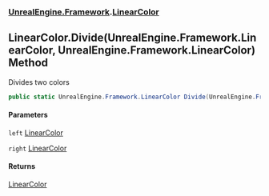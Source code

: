 ### [UnrealEngine.Framework](./UnrealEngine-Framework.md 'UnrealEngine.Framework').[LinearColor](./UnrealEngine-Framework-LinearColor.md 'UnrealEngine.Framework.LinearColor')
## LinearColor.Divide(UnrealEngine.Framework.LinearColor, UnrealEngine.Framework.LinearColor) Method
Divides two colors  
```csharp
public static UnrealEngine.Framework.LinearColor Divide(UnrealEngine.Framework.LinearColor left, UnrealEngine.Framework.LinearColor right);
```
#### Parameters
<a name='UnrealEngine-Framework-LinearColor-Divide(UnrealEngine-Framework-LinearColor_UnrealEngine-Framework-LinearColor)-left'></a>
`left` [LinearColor](./UnrealEngine-Framework-LinearColor.md 'UnrealEngine.Framework.LinearColor')  
  
<a name='UnrealEngine-Framework-LinearColor-Divide(UnrealEngine-Framework-LinearColor_UnrealEngine-Framework-LinearColor)-right'></a>
`right` [LinearColor](./UnrealEngine-Framework-LinearColor.md 'UnrealEngine.Framework.LinearColor')  
  
#### Returns
[LinearColor](./UnrealEngine-Framework-LinearColor.md 'UnrealEngine.Framework.LinearColor')  
